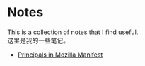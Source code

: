 # Notes

This is a collection of notes that I find useful.<br/>
这里是我的一些笔记。

- [Principals in Mozilla Manifest](./principles-in-mozilla-manifesto.mdx)
